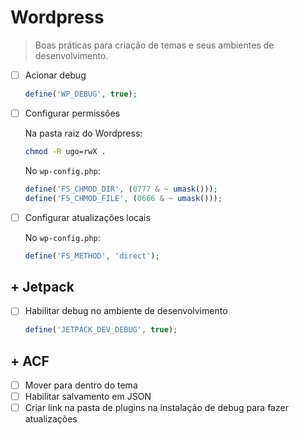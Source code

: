 # Wordpress

> Boas práticas para criação de temas e seus ambientes de desenvolvimento.

+ [ ] Acionar debug

  ```php
  define('WP_DEBUG', true);
  ```
  
+ [ ] Configurar permissões

  Na pasta raiz do Wordpress:
  
  ```sh
  chmod -R ugo=rwX .
  ```  
  
  No `wp-config.php`:
  
  ```php
  define('FS_CHMOD_DIR', (0777 & ~ umask()));
  define('FS_CHMOD_FILE', (0666 & ~ umask()));
  ```
  
+ [ ] Configurar atualizações locais

  No `wp-config.php`:
  
  ```php
  define('FS_METHOD', 'direct');
  ```


## + Jetpack
+ [ ] Habilitar debug no ambiente de desenvolvimento

  ```php
  define('JETPACK_DEV_DEBUG', true);
  ```


## + ACF
+ [ ] Mover para dentro do tema
+ [ ] Habilitar salvamento em JSON
+ [ ] Criar link na pasta de plugins na instalação de debug para fazer atualizações
